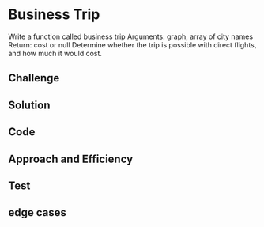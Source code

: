 # Business Trip 
Write a function called business trip
Arguments: graph, array of city names
Return: cost or null
Determine whether the trip is possible with direct flights, and how much it would cost.

## Challenge 


## Solution 

## Code 

## Approach and Efficiency 

## Test 

## edge cases 
